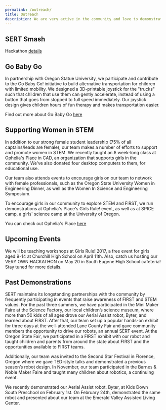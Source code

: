 ```yaml
---
permalink: /outreach/
title: Outreach
description: We are very active in the community and love to demonstrate our robotics at many different locations.
---
```


## SERT Smash 
Hackathon <a href="https://sert2521.org/hack/"> details</a>


## Go Baby Go

In partnership with Oregon Statue University, we participate and contribute to the Go Baby Go! initiative to build alternative transportation for children with limited mobility. We designed a 3D-printable joystick for the "trucks" such that children that use them can gently accelerate, instead of using a button that goes from stopped to full speed immediately. Our joystick design gives children hours of fun therapy and makes transportation easier. 

Find out more about Go Baby Go <a href="http://health.oregonstate.edu/gobabygo"> here</a>

## Supporting Women in STEM

In addition to our strong female student leadership (75% of all captains/leads are female), our team makes a number of efforts to support and promote women in STEM. We recently taught an 8 week-long class at Ophelia's Place in CAD, an organization that supports girls in the community. We've also donated four desktop computers to them, for educational use. 

Our team also attends events to encourage girls on our team to network with female professionals, such as the Oregon State University Women in Engineering Dinner, as well as the Women In Science and Engineering Symposium. 

To encourage girls in our community to explore STEM and FIRST, we run demonstrations at Ophelia's Place's Girls Rule! event, as well as at SPICE camp, a girls' science camp at the University of Oregon. 

You can check out Ophelia's Place <a href="http://opheliasplace.net/"> here</a>


## Upcoming Events

We will be teaching workshops at Girls Rule! 2017, a free event for girls aged 9-14 at Churchill High School on April 11th. Also, catch us hosting our VERY OWN HACKATHON on May 20 in South Eugene High School cafeteria! Stay tuned for more details.


## Past Demonstrations

SERT maintains its longstanding partnerships with the community by  frequently
participating in events that raise awareness of FIRST and STEM values. For the
past three summers, we have participated in the Mini Maker Faire at the Science
Factory, our local children’s science museum, where more than 50 kids of all
ages drove our Aerial Assist robot, Byter, and learned about FIRST. After that,
our team set up a popular hands-on exhibit for three days at the well-attended
Lane County Fair and gave community members the opportunity to drive our
robots, an annual SERT event. At the Oregon State Fair, we participated in a
FIRST exhibit with our robot and taught children and  parents from around the
state about FIRST and the opportunities available to FIRST teams.

Additionally, our team was invited to the Second Star Festival in Florence,
Oregon where we gave TED-style talks and demonstrated a previous season’s robot
design. In November, our team participated in the Barnes & Noble Maker Faire
and taught many children about robotics, a continuing event.

We recently demonstrated our Aerial Assist robot, Byter, at Kids Down South
Preschool on February 1st. On February 24th, demonstrated the same
robot and presented about our team at the Emerald Valley Assisted Living
Center.

